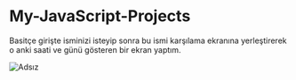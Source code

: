 # My-JavaScript-Projects
Basitçe girişte isminizi isteyip sonra bu ismi karşılama ekranına yerleştirerek o anki saati ve günü gösteren bir ekran yaptım.

![Adsız](https://user-images.githubusercontent.com/107414567/186642750-eb27c189-e397-4bff-87bb-53836a3fac48.png)
